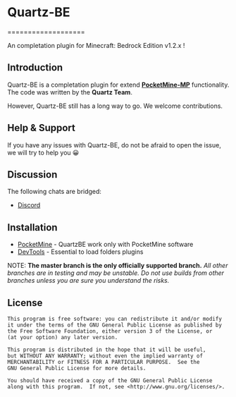 # Quartz-BE
===================

An completation plugin for Minecraft: Bedrock Edition v1.2.x !

Introduction
-------------
Quartz-BE is a completation plugin for extend **[PocketMine-MP](https://github.com/pmmp/PocketMine-MP)** functionality. The code was written by the **Quartz Team**.<br>



However, Quartz-BE still has a long way to go. We welcome contributions.

Help & Support
-------------


If you have any issues with Quartz-BE, do not be afraid to open the issue, we will try to help you 😀


Discussion
-------------
The following chats are bridged:

* [Discord](https://discord.gg/)


Installation
-------------
* [PocketMine](https://jenkins.pmmp.io/job/PHP-7.2-Aggregate/) - QuartzBE work only with PocketMine software
* [DevTools](https://github.com/pmmp/PocketMine-DevTools) - Essential to load folders plugins


NOTE: **The master branch is the only officially supported branch.**
_All other branches are in testing and may be unstable. Do not use builds from other branches unless you are sure you understand the risks._

License
-------------
	This program is free software: you can redistribute it and/or modify
	it under the terms of the GNU General Public License as published by
	the Free Software Foundation, either version 3 of the License, or
	(at your option) any later version.

	This program is distributed in the hope that it will be useful,
	but WITHOUT ANY WARRANTY; without even the implied warranty of
	MERCHANTABILITY or FITNESS FOR A PARTICULAR PURPOSE.  See the
	GNU General Public License for more details.

	You should have received a copy of the GNU General Public License
	along with this program.  If not, see <http://www.gnu.org/licenses/>.
